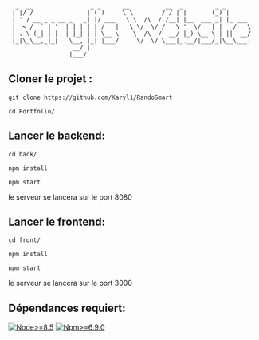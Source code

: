 ```

  _  __                _ _      __          __  _         _ _       
 | |/ /               | ( )     \ \        / / | |       (_) |      
 | ' / __ _ _ __ _   _| |/ ___   \ \  /\  / /__| |__  ___ _| |_ ___ 
 |  < / _` | '__| | | | | / __|   \ \/  \/ / _ \ '_ \/ __| | __/ _ \
 | . \ (_| | |  | |_| | | \__ \    \  /\  /  __/ |_) \__ \ | ||  __/
 |_|\_\__,_|_|   \__, |_| |___/     \/  \/ \___|_.__/|___/_|\__\___|
                  __/ |                                             
                 |___/                                              

```
## Cloner le projet :

	git clone https://github.com/Karyl1/RandoSmart

	cd Portfolio/

## Lancer le backend:

	cd back/

	npm install

	npm start

le serveur se lancera sur le port 8080

## Lancer le frontend:

	cd front/

	npm install

	npm start
	
le serveur se lancera sur le port 3000

## Dépendances requiert:


[![Node>=8.5](https://img.shields.io/badge/node->=8.5-brightgreen.svg)](https://nodejs.org/en/)
[![Npm>=6.9.0](https://img.shields.io/badge/npm->=8.5-brightgreen.svg)](https://www.npmjs.com/package/npm)

